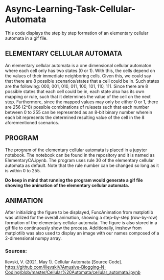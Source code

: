 # Async-Learning-Task-Cellular-Automata

This code displays the step by step formation of an elementary cellular automata in a gif file.

## ELEMENTARY CELLULAR AUTOMATA

An elementary cellular automata is a one dimensional cellular automaton where each cell only has two states (0 or 1). With this, the cells depend on the values of their immediate neighboring cells. Given this, we could say that there are 8 possible scenarios/states that a cell could be in. Such states are the following: 000, 001, 010, 011, 100, 101, 110, 111. Since there are 8 possible states that each cell could be in, each state also has its own mapping or rule, such that it determines the value of the cell on the next step. Furthermore, since the mapped values may only be either 0 or 1, there are 256 (2^8) possible combinations of rulesets such that each number between 0 to 255 can be represented as an 8-bit binary number wherein each bit represents the determined resulting value of the cell in the 8 aforementioned scenarios.

## PROGRAM

The program of the elementary cellular automata is placed in a jupyter notebook. The notebook can be found in the repository and it is named as ElementaryCA.ipynb. The program uses rule 30 of the elementary cellular automata as default. Note that the rule number can be changed so long as it is within 0 to 255. 

**Do keep in mind that running the program would generate a gif file showing the animation of the elementary cellular automata.**

## ANIMATION

After initializing the figure to be displayed, FuncAnimation from matplotlib was utilized for the overall animation, showing a step-by-step (row-by-row) formation of the elementary cellular automata. The figure is also stored in a gif file to continuously show the process. Additionally, imshow from matplotlib was also used to display an image with our names composed of a 2-dimensional numpy array. 

### Sources:
Ilevski, V. (2021, May 1). Cellular Automata [Source Code]. https://github.com/IlievskiV/Amusive-Blogging-N-Coding/blob/master/Cellular%20Automata/cellular_automata.ipynb
